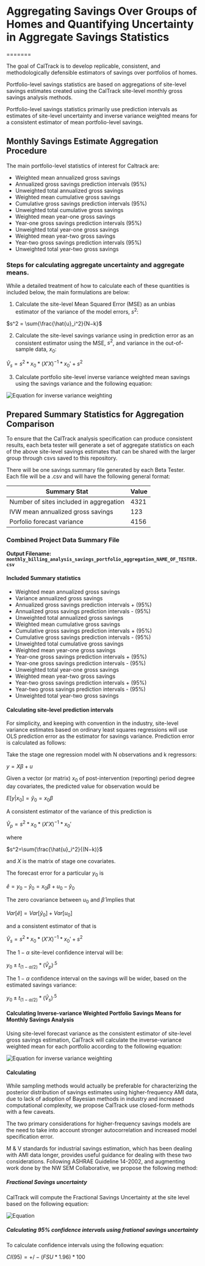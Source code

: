 # Aggregating Savings Over Groups of Homes and Quantifying Uncertainty in Aggregate Savings Statistics

=======

The goal of CalTrack is to develop replicable, consistent, and methodologically defensible estimators of savings over portfolios of homes. 

Portfolio-level savings statistics are based on aggregations of site-level savings estimates created using the CalTrack site-level monthly gross savings analysis methods.

Portfolio-level savings statistics primarily use prediction intervals as estimates of site-level uncertainty and inverse variance weighted means for a consistent estimator of mean portfolio-level savings.
     
## Monthly Savings Estimate Aggregation Procedure

The main portfolio-level statistics of interest for Caltrack are: 

- Weighted mean annualized gross savings
- Annualized gross savings prediction intervals (95%)
- Unweighted total annualized gross savings
- Weighted mean cumulative gross savings
- Cumulative gross savings prediction intervals (95%)
- Unweighted total cumulative gross savings
- Weighted mean year-one gross savings
- Year-one gross savings prediction intervals (95%)
- Unweighted total year-one gross savings
- Weighted mean year-two gross savings
- Year-two gross savings prediction intervals (95%)
- Unweighted total year-two gross savings

### Steps for calculating aggregate uncertainty and aggregate means.

While a detailed treatment of how to calculate each of these quantities is included below, the main formulations are below:

1. Calculate the site-level Mean Squared Error (MSE) as an unbias estimator of the variance of the model errors, $s^2$:

$s^2 = \sum{\frac{\hat{u}_i^2}{N−k}$

2. Calculate the site-level savings variance using in prediction error as an consistent estimator using the MSE, $s^2$, and variance in the out-of-sample data, $x_0$:

$\hat{V}_s = s^2*x_0*(X′X)^{−1}*x_0′ + s^2$

3. Calculate portfolio site-level inverse variance weighted mean savings using the savings variance and the following equation:

![Equation for inverse variance weighting](https://www.dropbox.com/s/353ssd5u7725a7c/Screenshot%202016-10-20%2010.49.07.png?raw=true)


## Prepared Summary Statistics for Aggregation Comparison

To ensure that the CalTrack analysis specification can produce consistent results, each beta tester will generate a set of aggregate statistics on each of the above site-level savings estimates that can be shared with the larger group through csvs saved to this repository. 

There will be one savings summary file generated by each Beta Tester. Each file will be a .csv and will have the following general format:

| Summary Stat | Value |
| --- | --- |
| Number of sites included in aggregation | 4321 |
| IVW mean annualized gross savings | 123 |
| Porfolio forecast variance| 4156| 


### Combined Project Data Summary File

**Output Filename: `monthly_billing_analysis_savings_portfolio_aggregation_NAME_OF_TESTER.csv`**


#### Included Summary statistics

- Weighted mean annualized gross savings
- Variance annualized gross savings
- Annualized gross savings prediction intervals + (95%)
- Annualized gross savings prediction intervals - (95%)
- Unweighted total annualized gross savings
- Weighted mean cumulative gross savings
- Cumulative gross savings prediction intervals + (95%)
- Cumulative gross savings prediction intervals - (95%)
- Unweighted total cumulative gross savings
- Weighted mean year-one gross savings
- Year-one gross savings prediction intervals + (95%)
- Year-one gross savings prediction intervals - (95%)
- Unweighted total year-one gross savings
- Weighted mean year-two gross savings
- Year-two gross savings prediction intervals + (95%)
- Year-two gross savings prediction intervals - (95%)
- Unweighted total year-two gross savings


#### Calculating site-level prediction intervals

For simplicity, and keeping with convention in the industry, site-level variance estimates based on ordinary least squares regressions will use OLS prediction error as the estimator for savings variance. Prediction error is calculated as follows:

Take the stage one regression model with N observations and k regressors:

$y = X\beta + u$

Given a vector (or matrix) $x_0$ of post-intervention (reporting) period degree day covariates, the predicted value for  observation would be

$E[y|x_0] = \hat{y}_0 = x_0\beta$

A consistent estimator of the variance of this prediction is

$\hat{V}_p = s^2*x_0*(X′X)^{−1}*x_0′$

where

$s^2=\sum{\frac{\hat{u}_i^2}{(N−k)}$ 

and $X$ is the matrix of stage one covariates.

The forecast error for a particular $y_0$ is

$\hat{e} = y_0 − \hat{y}_0= x_0\beta + u_0 − \hat{y}_0$

The zero covariance between $u_0$ and $\hat{β}$ implies that

$Var[\hat{e}] = Var[\hat{y}_0] + Var[u_0]$

and a consistent estimator of that is

$\hat{V}_s=s^2*x_0*(X′X)^{−1}*x_0′ + s^2$

The $1−\alpha$ site-level confidence interval will be:

$y_0 ± t_(1−\alpha/2)*(\hat{V}_p)^.5$

The $1−α$ confidence interval on the savings will be wider, based on the estimated savings variance:

$y_0 ± t_(1−\alpha/2)*(\hat{V}_s)^.5$


#### Calculating Inverse-variance Weighted Portfolio Savings Means for Monthly Savings Analysis

Using site-level forecast variance as the consistent estimator of site-level gross savings estimation, CalTrack will calculate the inverse-variance weighted mean for each portfolio according to the following equation:

![Equation for inverse variance weighting](https://www.dropbox.com/s/353ssd5u7725a7c/Screenshot%202016-10-20%2010.49.07.png?raw=true)

#### Calculating

While sampling methods would actually be preferable for characterizing the posterior distribution of savings estimates using higher-frequency AMI data, due to lack of adoption of Bayesian methods in industry and increased computational complexity, we propose CalTrack use closed-form methods with a few caveats.

The two primary considerations for higher-frequency savings models are the need to take into account stronger autocorrelation and increased model specification error. 

M & V standards for industrial savings estimation, which has been dealing with AMI data longer, provides useful guidance for dealing with these two considerations. Following ASHRAE Guideline 14-2002, and augmenting work done by the NW SEM Collaborative, we propose the following method:

##### Fractional Savings uncertainty

CalTrack will compute the Fractional Savings Uncertainty at the site level based on the following equation:

![Equation](https://www.dropbox.com/s/lca8colvkqgrtyd/Screenshot%202016-10-20%2010.28.22.png?raw=true)

##### Calculating 95% confidence intervals using frational savings uncertainty
  
To calculate confidence intervals using the following equation:

$CI(95) = +/- (FSU * 1.96) * 100$

